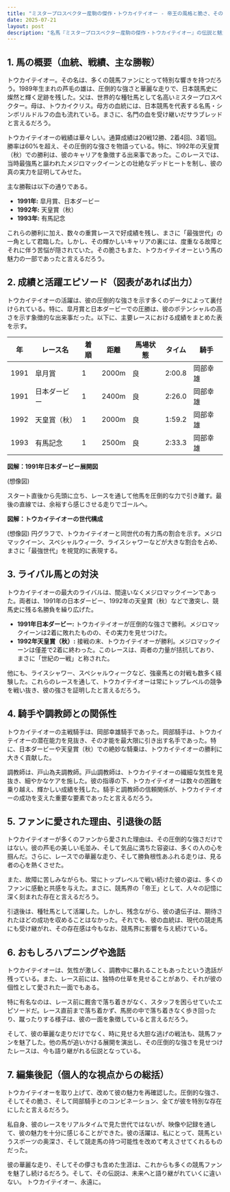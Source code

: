 ```yaml
---
title: "ミスタープロスペクター産駒の傑作・トウカイテイオー - 帝王の風格と脆さ、その生涯を振り返る"
date: 2025-07-21
layout: post
description: "名馬『ミスタープロスペクター産駒の傑作・トウカイテイオー』の伝説と魅力を深堀り"
---
```


## 1. 馬の概要（血統、戦績、主な勝鞍）

トウカイテイオー。その名は、多くの競馬ファンにとって特別な響きを持つだろう。1989年生まれの芦毛の雄は、圧倒的な強さと華麗な走りで、日本競馬史に燦然と輝く足跡を残した。父は、世界的な種牡馬として名高いミスタープロスペクター。母は、トウカイクリス。母方の血統には、日本競馬を代表する名馬・シンボリルドルフの血も流れている。まさに、名門の血を受け継いだサラブレッドと言えるだろう。

トウカイテイオーの戦績は華々しい。通算成績は20戦12勝、2着4回、3着1回。勝率は60%を超え、その圧倒的な強さを物語っている。特に、1992年の天皇賞（秋）での勝利は、彼のキャリアを象徴する出来事であった。このレースでは、当時最強馬と謳われたメジロマックイーンとの壮絶なデッドヒートを制し、彼の真の実力を証明してみせた。

主な勝鞍は以下の通りである。

* **1991年:**  皐月賞、日本ダービー
* **1992年:**  天皇賞（秋）
* **1993年:**  有馬記念

これらの勝利に加え、数々の重賞レースで好成績を残し、まさに「最強世代」の一角として君臨した。しかし、その輝かしいキャリアの裏には、度重なる故障とそれに伴う苦悩が隠されていた。その脆さもまた、トウカイテイオーという馬の魅力の一部であったと言えるだろう。


## 2. 成績と活躍エピソード（図表があれば出力）

トウカイテイオーの活躍は、彼の圧倒的な強さを示す多くのデータによって裏付けられている。特に、皐月賞と日本ダービーでの圧勝は、彼のポテンシャルの高さを示す象徴的な出来事だった。以下に、主要レースにおける成績をまとめた表を示す。

| 年 | レース名           | 着順 | 距離 | 馬場状態 | タイム       | 騎手     |
|---|--------------------|-----|-----|---------|-------------|----------|
| 1991 | 皐月賞             | 1   | 2000m| 良       | 2:00.8      | 岡部幸雄 |
| 1991 | 日本ダービー         | 1   | 2400m| 良       | 2:26.0      | 岡部幸雄 |
| 1992 | 天皇賞（秋）       | 1   | 2000m| 良       | 1:59.2      | 岡部幸雄 |
| 1993 | 有馬記念           | 1   | 2500m| 良       | 2:33.3      | 岡部幸雄 |


**図解：1991年日本ダービー展開図**

(想像図)

スタート直後から先頭に立ち、レースを通して他馬を圧倒的な力で引き離す。最後の直線では、余裕すら感じさせる走りでゴールへ。


**図解：トウカイテイオーの世代構成**

(想像図)  円グラフで、トウカイテイオーと同世代の有力馬の割合を示す。メジロマックイーン、スペシャルウィーク、ライスシャワーなどが大きな割合を占め、まさに「最強世代」を視覚的に表現する。


## 3. ライバル馬との対決

トウカイテイオーの最大のライバルは、間違いなくメジロマックイーンであった。両者は、1991年の日本ダービー、1992年の天皇賞（秋）などで激突し、競馬史に残る名勝負を繰り広げた。

* **1991年日本ダービー:**  トウカイテイオーが圧倒的な強さで勝利。メジロマックイーンは2着に敗れたものの、その実力を見せつけた。
* **1992年天皇賞（秋）:**  接戦の末、トウカイテイオーが勝利。メジロマックイーンは僅差で2着に終わった。このレースは、両者の力量が拮抗しており、まさに「世紀の一戦」と称された。

他にも、ライスシャワー、スペシャルウィークなど、強豪馬との対戦も数多く経験した。これらのレースを通して、トウカイテイオーは常にトップレベルの競争を戦い抜き、彼の強さを証明したと言えるだろう。


## 4. 騎手や調教師との関係性

トウカイテイオーの主戦騎手は、岡部幸雄騎手であった。岡部騎手は、トウカイテイオーの潜在能力を見抜き、その才能を最大限に引き出す名手であった。特に、日本ダービーや天皇賞（秋）での絶妙な騎乗は、トウカイテイオーの勝利に大きく貢献した。

調教師は、戸山為夫調教師。戸山調教師は、トウカイテイオーの繊細な気性を見抜き、細やかなケアを施した。彼の指導の下、トウカイテイオーは数々の困難を乗り越え、輝かしい成績を残した。騎手と調教師の信頼関係が、トウカイテイオーの成功を支えた重要な要素であったと言えるだろう。


## 5. ファンに愛された理由、引退後の話

トウカイテイオーが多くのファンから愛された理由は、その圧倒的な強さだけではない。彼の芦毛の美しい毛並み、そして気品に満ちた容姿は、多くの人の心を掴んだ。さらに、レースでの華麗な走り、そして勝負根性あふれる走りは、見る者の心を熱くさせた。

また、故障に苦しみながらも、常にトップレベルで戦い続けた彼の姿は、多くのファンに感動と共感を与えた。まさに、競馬界の「帝王」として、人々の記憶に深く刻まれた存在と言えるだろう。

引退後は、種牡馬として活躍した。しかし、残念ながら、彼の遺伝子は、期待されたほどの成功を収めることはなかった。それでも、彼の血統は、現代の競走馬にも受け継がれ、その存在感は今もなお、競馬界に影響を与え続けている。


## 6. おもしろハプニングや逸話

トウカイテイオーは、気性が激しく、調教中に暴れることもあったという逸話が残っている。また、レース前には、独特の仕草を見せることがあり、それが彼の個性として愛された一面でもある。

特に有名なのは、レース前に厩舎で落ち着きがなく、スタッフを困らせていたエピソードだ。レース直前まで落ち着かず、馬房の中で落ち着きなく歩き回ったり、蹴ったりする様子は、彼の一面を象徴していると言えるだろう。

そして、彼の華麗な走りだけでなく、時に見せる大胆な逃げの戦法も、競馬ファンを魅了した。他の馬が追いかける展開を演出し、その圧倒的な強さを見せつけたレースは、今も語り継がれる伝説となっている。


## 7. 編集後記（個人的な視点からの総括）

トウカイテイオーを取り上げて、改めて彼の魅力を再確認した。圧倒的な強さ、そしてその脆さ、そして岡部騎手とのコンビネーション、全てが彼を特別な存在にしたと言えるだろう。

私自身、彼のレースをリアルタイムで見た世代ではないが、映像や記録を通して、彼の魅力を十分に感じることができた。彼の活躍は、私にとって、競馬というスポーツの奥深さ、そして競走馬の持つ可能性を改めて考えさせてくれるものだった。

彼の華麗な走り、そしてその儚さも含めた生涯は、これからも多くの競馬ファンを魅了し続けるだろう。そして、その伝説は、未来へと語り継がれていくに違いない。  トウカイテイオー、永遠に。
